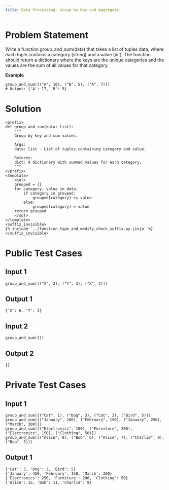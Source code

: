 ```yaml
---
title: Data Processing- Group by Key and Aggregate
---
```


# Problem Statement

Write a function group_and_sum(data) that takes a list of tuples data, where each tuple contains a category (string) and a value (int). The function should return a dictionary where the keys are the unique categories and the values are the sum of all values for that category.

**Example**
```py3
group_and_sum([("A", 10), ("B", 5), ("A", 7)])
# Output: {'A': 17, 'B': 5}
```

# Solution

```py3 test.py -r 'python test.py'
<prefix>
def group_and_sum(data: list):
    """
    Group by key and sum values.
    
    Args:
    data: list - List of tuples containing category and value.

    Returns:
    dict: A dictionary with summed values for each category.
    """   
</prefix>
<template>
    <sol>
    grouped = {}
    for category, value in data:
        if category in grouped:
            grouped[category] += value
        else:
            grouped[category] = value
    return grouped
    </sol>
</template>
<suffix_invisible>
{% include '../function_type_and_modify_check_suffix.py.jinja' %}
</suffix_invisible>
```

# Public Test Cases

## Input 1

```
group_and_sum([("X", 2), ("Y", 3), ("X", 4)])
```

## Output 1

```
{'X': 6, 'Y': 3}
```

## Input 2

```
group_and_sum([])
```

## Output 2

```
{}
```


# Private Test Cases

## Input 1

```
group_and_sum([("Cat", 1), ("Dog", 3), ("Cat", 2), ("Bird", 5)])
group_and_sum([("January", 200), ("February", 150), ("January", 250), ("March", 300)])
group_and_sum([("Electronics", 100), ("Furniture", 200), ("Electronics", 150), ("Clothing", 50)])
group_and_sum([("Alice", 8), ("Bob", 6), ("Alice", 7), ("Charlie", 9), ("Bob", 5)])
```

## Output 1

```
{'Cat': 3, 'Dog': 3, 'Bird': 5}
{'January': 450, 'February': 150, 'March': 300}
{'Electronics': 250, 'Furniture': 200, 'Clothing': 50}
{'Alice': 15, 'Bob': 11, 'Charlie': 9}
```